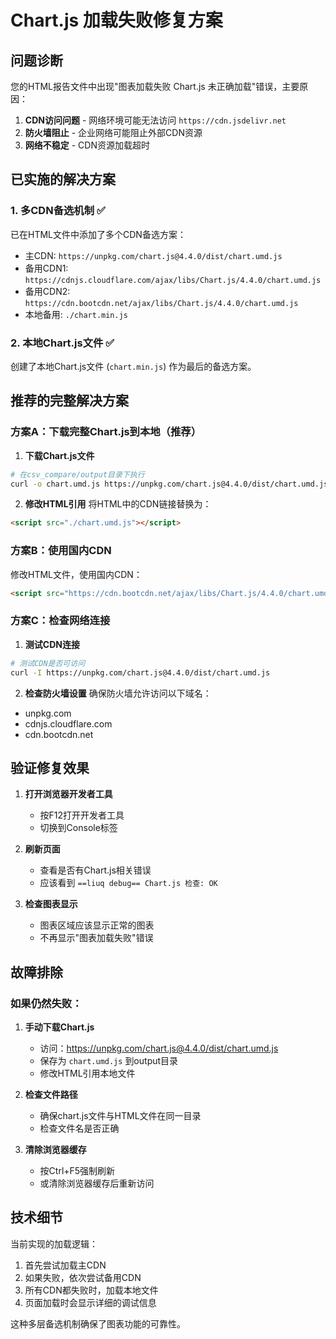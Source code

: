 # Chart.js 加载失败修复方案

## 问题诊断

您的HTML报告文件中出现"图表加载失败 Chart.js 未正确加载"错误，主要原因：

1. **CDN访问问题** - 网络环境可能无法访问 `https://cdn.jsdelivr.net`
2. **防火墙阻止** - 企业网络可能阻止外部CDN资源
3. **网络不稳定** - CDN资源加载超时

## 已实施的解决方案

### 1. 多CDN备选机制 ✅
已在HTML文件中添加了多个CDN备选方案：
- 主CDN: `https://unpkg.com/chart.js@4.4.0/dist/chart.umd.js`
- 备用CDN1: `https://cdnjs.cloudflare.com/ajax/libs/Chart.js/4.4.0/chart.umd.js`
- 备用CDN2: `https://cdn.bootcdn.net/ajax/libs/Chart.js/4.4.0/chart.umd.js`
- 本地备用: `./chart.min.js`

### 2. 本地Chart.js文件 ✅
创建了本地Chart.js文件 (`chart.min.js`) 作为最后的备选方案。

## 推荐的完整解决方案

### 方案A：下载完整Chart.js到本地（推荐）

1. **下载Chart.js文件**
```bash
# 在csv_compare/output目录下执行
curl -o chart.umd.js https://unpkg.com/chart.js@4.4.0/dist/chart.umd.js
```

2. **修改HTML引用**
将HTML中的CDN链接替换为：
```html
<script src="./chart.umd.js"></script>
```

### 方案B：使用国内CDN

修改HTML文件，使用国内CDN：
```html
<script src="https://cdn.bootcdn.net/ajax/libs/Chart.js/4.4.0/chart.umd.js"></script>
```

### 方案C：检查网络连接

1. **测试CDN连接**
```bash
# 测试CDN是否可访问
curl -I https://unpkg.com/chart.js@4.4.0/dist/chart.umd.js
```

2. **检查防火墙设置**
确保防火墙允许访问以下域名：
- unpkg.com
- cdnjs.cloudflare.com
- cdn.bootcdn.net

## 验证修复效果

1. **打开浏览器开发者工具**
   - 按F12打开开发者工具
   - 切换到Console标签

2. **刷新页面**
   - 查看是否有Chart.js相关错误
   - 应该看到 `==liuq debug== Chart.js 检查: OK`

3. **检查图表显示**
   - 图表区域应该显示正常的图表
   - 不再显示"图表加载失败"错误

## 故障排除

### 如果仍然失败：

1. **手动下载Chart.js**
   - 访问：https://unpkg.com/chart.js@4.4.0/dist/chart.umd.js
   - 保存为 `chart.umd.js` 到output目录
   - 修改HTML引用本地文件

2. **检查文件路径**
   - 确保chart.js文件与HTML文件在同一目录
   - 检查文件名是否正确

3. **清除浏览器缓存**
   - 按Ctrl+F5强制刷新
   - 或清除浏览器缓存后重新访问

## 技术细节

当前实现的加载逻辑：
1. 首先尝试加载主CDN
2. 如果失败，依次尝试备用CDN
3. 所有CDN都失败时，加载本地文件
4. 页面加载时会显示详细的调试信息

这种多层备选机制确保了图表功能的可靠性。
